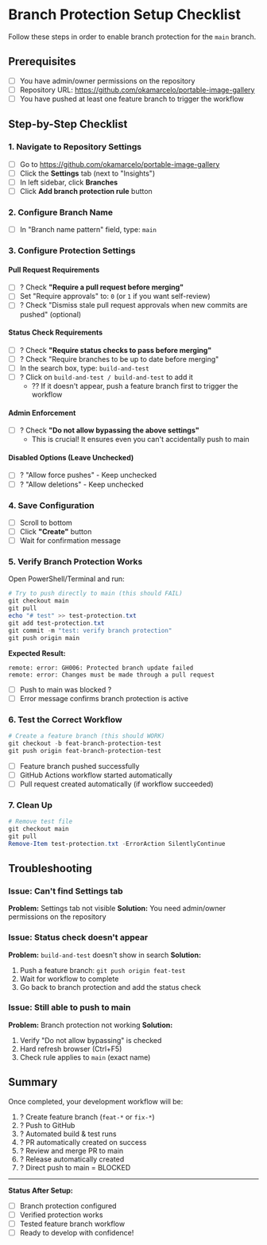 # Branch Protection Setup Checklist

Follow these steps in order to enable branch protection for the `main` branch.

## Prerequisites

- [ ] You have admin/owner permissions on the repository
- [ ] Repository URL: https://github.com/okamarcelo/portable-image-gallery
- [ ] You have pushed at least one feature branch to trigger the workflow

## Step-by-Step Checklist

### 1. Navigate to Repository Settings

- [ ] Go to https://github.com/okamarcelo/portable-image-gallery
- [ ] Click the **Settings** tab (next to "Insights")
- [ ] In left sidebar, click **Branches**
- [ ] Click **Add branch protection rule** button

### 2. Configure Branch Name

- [ ] In "Branch name pattern" field, type: `main`

### 3. Configure Protection Settings

#### Pull Request Requirements
- [ ] ? Check **"Require a pull request before merging"**
- [ ] Set "Require approvals" to: `0` (or `1` if you want self-review)
- [ ] ? Check "Dismiss stale pull request approvals when new commits are pushed" (optional)

#### Status Check Requirements
- [ ] ? Check **"Require status checks to pass before merging"**
- [ ] ? Check "Require branches to be up to date before merging"
- [ ] In the search box, type: `build-and-test`
- [ ] ? Click on `build-and-test / build-and-test` to add it
  - ?? If it doesn't appear, push a feature branch first to trigger the workflow

#### Admin Enforcement
- [ ] ? Check **"Do not allow bypassing the above settings"**
  - This is crucial! It ensures even you can't accidentally push to main

#### Disabled Options (Leave Unchecked)
- [ ] ? "Allow force pushes" - Keep unchecked
- [ ] ? "Allow deletions" - Keep unchecked

### 4. Save Configuration

- [ ] Scroll to bottom
- [ ] Click **"Create"** button
- [ ] Wait for confirmation message

### 5. Verify Branch Protection Works

Open PowerShell/Terminal and run:

```powershell
# Try to push directly to main (this should FAIL)
git checkout main
git pull
echo "# test" >> test-protection.txt
git add test-protection.txt
git commit -m "test: verify branch protection"
git push origin main
```

**Expected Result:**
```
remote: error: GH006: Protected branch update failed
remote: error: Changes must be made through a pull request
```

- [ ] Push to main was blocked ?
- [ ] Error message confirms branch protection is active

### 6. Test the Correct Workflow

```powershell
# Create a feature branch (this should WORK)
git checkout -b feat-branch-protection-test
git push origin feat-branch-protection-test
```

- [ ] Feature branch pushed successfully
- [ ] GitHub Actions workflow started automatically
- [ ] Pull request created automatically (if workflow succeeded)

### 7. Clean Up

```powershell
# Remove test file
git checkout main
git pull
Remove-Item test-protection.txt -ErrorAction SilentlyContinue
```

## Troubleshooting

### Issue: Can't find Settings tab

**Problem:** Settings tab not visible
**Solution:** You need admin/owner permissions on the repository

### Issue: Status check doesn't appear

**Problem:** `build-and-test` doesn't show in search
**Solution:** 
1. Push a feature branch: `git push origin feat-test`
2. Wait for workflow to complete
3. Go back to branch protection and add the status check

### Issue: Still able to push to main

**Problem:** Branch protection not working
**Solution:** 
1. Verify "Do not allow bypassing" is checked
2. Hard refresh browser (Ctrl+F5)
3. Check rule applies to `main` (exact name)

## Summary

Once completed, your development workflow will be:

1. ? Create feature branch (`feat-*` or `fix-*`)
2. ? Push to GitHub
3. ? Automated build & test runs
4. ? PR automatically created on success
5. ? Review and merge PR to main
6. ? Release automatically created
7. ? Direct push to main = BLOCKED

---

**Status After Setup:**
- [ ] Branch protection configured
- [ ] Verified protection works
- [ ] Tested feature branch workflow
- [ ] Ready to develop with confidence!
